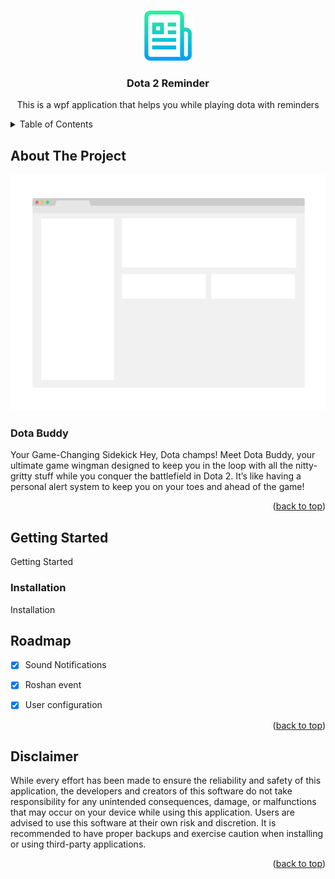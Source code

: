 <!-- Improved compatibility of back to top link: See: https://github.com/othneildrew/Best-README-Template/pull/73 -->
<a name="top"></a>
<!--
*** Thanks for checking out the Best-README-Template. If you have a suggestion
*** that would make this better, please fork the repo and create a pull request
*** or simply open an issue with the tag "enhancement".
*** Don't forget to give the project a star!
*** Thanks again! Now go create something AMAZING! :D
-->



<!-- PROJECT SHIELDS -->
<!--
*** I'm using markdown "reference style" links for readability.
*** Reference links are enclosed in brackets [ ] instead of parentheses ( ).
*** See the bottom of this document for the declaration of the reference variables
*** for contributors-url, forks-url, etc. This is an optional, concise syntax you may use.
*** https://www.markdownguide.org/basic-syntax/#reference-style-links
-->

<!-- PROJECT LOGO -->
<br />
<div align="center">
  <a href="https://github.com/othneildrew/Best-README-Template">
    <img src="logo.png" alt="Logo" width="80" height="80">
  </a>

  <h3 align="center">Dota 2 Reminder</h3>
  <p>This is a wpf application that helps you while playing dota with reminders</p>
</div>

<!-- TABLE OF CONTENTS -->
<details>
  <summary>Table of Contents</summary>
  <ol>
    <li>
      <a href="#about-the-project">About The Project</a>
      <ul>
        <li><a href="#built-with">Built With</a></li>
      </ul>
    </li>
    <li>
      <a href="#getting-started">Getting Started</a>
      <ul>
        <li><a href="#prerequisites">Prerequisites</a></li>
        <li><a href="#installation">Installation</a></li>
      </ul>
    </li>
    <li><a href="#roadmap">Roadmap</a></li>
    <li><a href="#Disclaimer">License</a></li>
  </ol>
</details>



<!-- ABOUT THE PROJECT -->
## About The Project

[![Product Name Screen Shot][product-screenshot]](https://example.com)

### Dota Buddy
<p>
Your Game-Changing Sidekick
Hey, Dota champs! Meet Dota Buddy, your ultimate game wingman designed to keep you in the loop with all the nitty-gritty stuff while you conquer the battlefield in Dota 2. It’s like having a personal alert system to keep you on your toes and ahead of the game!
<p>

<p align="right">(<a href="#top">back to top</a>)</p>

<!-- GETTING STARTED -->
## Getting Started

Getting Started

### Installation

Installation

<!-- ROADMAP -->
## Roadmap
- [x] Sound Notifications
- [x] Roshan event
- [x] User configuration



<p align="right">(<a href="#top">back to top</a>)</p>

<!-- LICENSE -->
## Disclaimer
<p>
While every effort has been made to ensure the reliability and safety of this application, the developers and creators of this software do not take responsibility for any unintended consequences, damage, or malfunctions that may occur on your device while using this application. Users are advised to use this software at their own risk and discretion. It is recommended to have proper backups and exercise caution when installing or using third-party applications.
<p>
<p align="right">(<a href="#top">back to top</a>)</p>

[product-screenshot]: /screenshot.png

